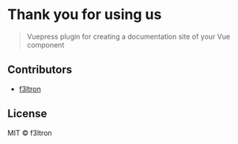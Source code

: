 # Thank you for using us

> Vuepress plugin for creating a documentation site of your Vue component

## Contributors

- [f3ltron](https://github.com/f3ltron/)

## License

MIT &copy; f3ltron

